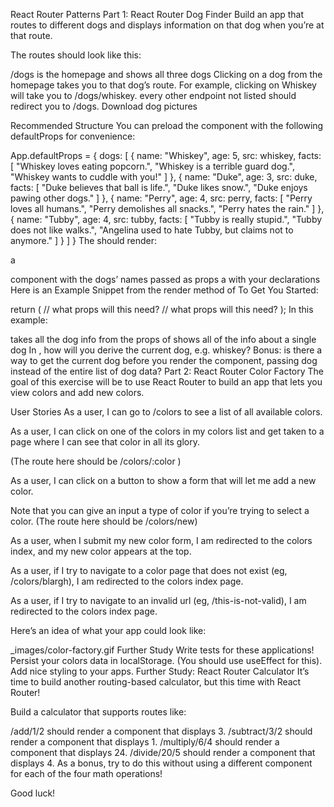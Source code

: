 React Router Patterns
Part 1: React Router Dog Finder
Build an app that routes to different dogs and displays information on that dog when you’re at that route.

The routes should look like this:

/dogs is the homepage and shows all three dogs
Clicking on a dog from the homepage takes you to that dog’s route. For example, clicking on Whiskey will take you to /dogs/whiskey.
every other endpoint not listed should redirect you to /dogs.
Download dog pictures

Recommended Structure
You can preload the <App /> component with the following defaultProps for convenience:

App.defaultProps = {
  dogs: [
    {
      name: "Whiskey",
      age: 5,
      src: whiskey,
      facts: [
        "Whiskey loves eating popcorn.",
        "Whiskey is a terrible guard dog.",
        "Whiskey wants to cuddle with you!"
      ]
    },
    {
      name: "Duke",
      age: 3,
      src: duke,
      facts: [
        "Duke believes that ball is life.",
        "Duke likes snow.",
        "Duke enjoys pawing other dogs."
      ]
    },
    {
      name: "Perry",
      age: 4,
      src: perry,
      facts: [
        "Perry loves all humans.",
        "Perry demolishes all snacks.",
        "Perry hates the rain."
      ]
    },
    {
      name: "Tubby",
      age: 4,
      src: tubby,
      facts: [
        "Tubby is really stupid.",
        "Tubby does not like walks.",
        "Angelina used to hate Tubby, but claims not to anymore."
      ]
    }
  ]
}
The <App /> should render:

a <Nav /> component with the dogs’ names passed as props
a <Switch> with your <Route /> declarations
Here is an Example Snippet from the render method of <App /> To Get You Started:

return (
  <Switch>
    <Route exact path="/dogs" >
      <DogList /> // what props will this need?
    </Route>
    <Route path="/dogs/:name" >
      <DogDetails /> // what props will this need?
    </Route>
    <Redirect to="/dogs" />
  </Switch>
);
In this example:

<DogList /> takes all the dog info from the props of <App />
<DogDetails /> shows all of the info about a single dog
In <DogDetails />, how will you derive the current dog, e.g. whiskey?
Bonus: is there a way to get the current dog before you render the component, passing dog instead of the entire list of dog data?
Part 2: React Router Color Factory
The goal of this exercise will be to use React Router to build an app that lets you view colors and add new colors.

User Stories
As a user, I can go to /colors to see a list of all available colors.

As a user, I can click on one of the colors in my colors list and get taken to a page where I can see that color in all its glory.

(The route here should be /colors/:color )

As a user, I can click on a button to show a form that will let me add a new color.

Note that you can give an input a type of color if you’re trying to select a color. (The route here should be /colors/new)

As a user, when I submit my new color form, I am redirected to the colors index, and my new color appears at the top.

As a user, if I try to navigate to a color page that does not exist (eg, /colors/blargh), I am redirected to the colors index page.

As a user, if I try to navigate to an invalid url (eg, /this-is-not-valid), I am redirected to the colors index page.

Here’s an idea of what your app could look like:

_images/color-factory.gif
Further Study
Write tests for these applications!
Persist your colors data in localStorage. (You should use useEffect for this).
Add nice styling to your apps.
Further Study: React Router Calculator
It’s time to build another routing-based calculator, but this time with React Router!

Build a calculator that supports routes like:

/add/1/2
should render a component that displays 3.
/subtract/3/2
should render a component that displays 1.
/multiply/6/4
should render a component that displays 24.
/divide/20/5
should render a component that displays 4.
As a bonus, try to do this without using a different component for each of the four math operations!

Good luck!